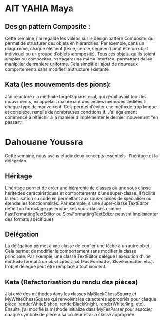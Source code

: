 # AIT YAHIA Maya 

## Design pattern Composite :

Cette semaine, j'ai regardé les vidéos sur le design pattern Composite, qui permet de structurer des objets en hiérarchies. 
Par exemple, dans un diagramme, chaque élément (texte, cercle, segment) peut être un objet individuel ou un groupe d'objets (composite). 
Tous ces objets, qu'ils soient simples ou composites, partagent une même interface, permettant de les manipuler de manière uniforme. 
Cela simplifie l'ajout de nouveaux comportements sans modifier la structure existante.

## Kata (les mouvements des pions): 

J'ai refactoré ma méthode targetSquareLegal, qui gérait avant tous les mouvements, en appelant maintenant des petites méthodes dédiées à chaque type de mouvement. 
Cela permet d'éviter une méthode trop longue et complexe, remplie de nombreuses conditions if. 
J'ai également commencé à réfléchir à la manière d'implémenter le dernier mouvement "en passant".

# Dahouane Youssra

Cette semaine, nous avons étudié deux concepts essentiels : l'héritage et la délégation.

## Héritage

L’héritage permet de créer une hiérarchie de classes où une sous classe hérite des caractéristiques et comportements d’une super-classe. Il facilite la réutilisation du code en permettant aux sous-classes de spécialiser ou étendre les fonctionnalités. Par exemple, si une super-classe TextEditor définit un formatage générique, ses sous-classes comme FastFormattingTextEditor ou SlowFormattingTextEditor peuvent implémenter des formats spécifiques.

## Délégation

La délégation permet à une classe de confier une tâche à un autre objet. Cela permet de modifier le comportement sans modifier la classe principale.
Par exemple, une classe TextEditor délègue l'exécution d'une méthode format à un objet spécialisé (FastFormatter, SlowFormatter, etc.). L’objet délégué peut être remplacé à tout moment.

## Kata (Refactorisation du rendu des pièces)

J’ai créé des méthodes dans les classes MyBlackChessSquare et MyWhiteChessSquare qui renvoient les caractères appropriés pour chaque pièce (renderWhiteBishop, renderBlackKnight, renderWhiteKing, etc). Ensuite, j’ai modifié la méthode initialize dans MyFenParser pour associer chaque symbole de pièce à sa couleur et à sa classe appropriée. 


